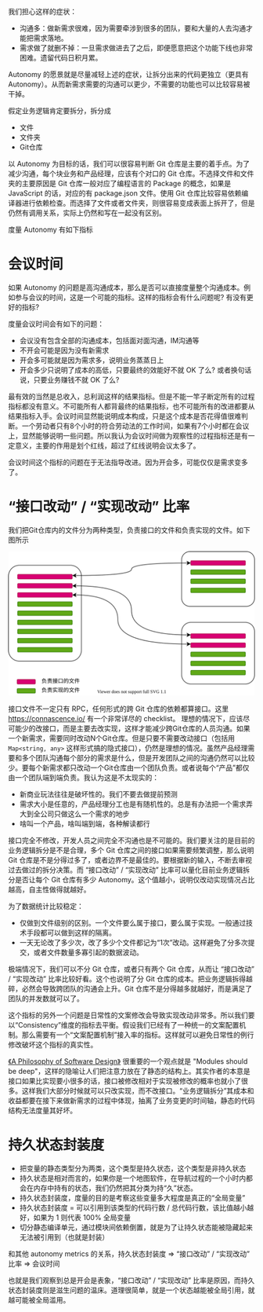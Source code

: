我们担心这样的症状：

* 沟通多：做新需求很难，因为需要牵涉到很多的团队，要和大量的人去沟通才能把需求落地。
* 需求做了就删不掉：一旦需求做进去了之后，即便愿意把这个功能下线也非常困难。遗留代码日积月累。

Autonomy 的愿景就是尽量减轻上述的症状，让拆分出来的代码更独立（更具有Autonomy）。从而新需求需要的沟通可以更少，不需要的功能也可以比较容易被干掉。

假定业务逻辑肯定要拆分，拆分成

* 文件
* 文件夹
* Git仓库

以 Autonomy 为目标的话，我们可以很容易判断 Git 仓库是主要的着手点。为了减少沟通，每个块业务和产品经理，应该有个对口的 Git 仓库。不选择文件和文件夹的主要原因是 Git 仓库一般对应了编程语言的 Package 的概念，如果是 JavaScript 的话，对应的有 package.json 文件。使用 Git 仓库比较容易依赖编译器进行依赖检查。而选择了文件或者文件夹，则很容易变成表面上拆开了，但是仍然有调用关系，实际上仍然和写在一起没有区别。

度量 Autonomy 有如下指标

# 会议时间

如果 Autonomy 的问题是高沟通成本，那么是否可以直接度量整个沟通成本。例如参与会议的时间，这是一个可能的指标。这样的指标会有什么问题呢? 有没有更好的指标?

度量会议时间会有如下的问题：

* 会议没有包含全部的沟通成本，包括面对面沟通，IM沟通等
* 不开会可能是因为没有新需求
* 开会多可能就是因为需求多，说明业务蒸蒸日上
* 开会多少只说明了成本的高低，只要最终的效能好不就 OK 了么? 或者换句话说，只要业务赚钱不就 OK 了么?

最有效的当然是总收入，总利润这样的结果指标。但是不能一竿子断定所有的过程指标都没有意义。不可能所有人都背最终的结果指标，也不可能所有的改进都要从结果指标入手。会议时间显然能说明成本构成，只是这个成本是否花得值很难判断。一个劳动者只有8个小时的符合劳动法的工作时间，如果有7个小时都在会议上，显然能够说明一些问题。所以我认为会议时间做为观察性的过程指标还是有一定意义，主要的作用是划个红线，超过了红线说明会议太多了。

会议时间这个指标的问题在于无法指导改进。因为开会多，可能仅仅是需求变多了。

# “接口改动” / “实现改动” 比率

我们把Git仓库内的文件分为两种类型，负责接口的文件和负责实现的文件。如下图所示

![InterfaceStability](./InterfaceStability.drawio.svg)

接口文件不一定只有 RPC，任何形式的跨 Git 仓库的依赖都算接口。这里 https://connascence.io/ 有一个非常详尽的 checklist。
理想的情况下，应该尽可能少的改接口，而是主要去改实现，这样才能减少跨Git仓库的人员沟通。如果一个新需求，需要同时改动N个Git仓库。但是只要不需要改动接口（包括用 `Map<string, any>` 这样形式搞的隐式接口），仍然是理想的情况。虽然产品经理需要和多个团队沟通每个部分的需求是什么，但是开发团队之间的沟通仍然可以比较少。要每个新需求都只改动一个Git仓库由一个团队负责。或者说每个“产品”都仅由一个团队端到端负责。我认为这是不太现实的：

* 新商业玩法往往是破坏性的。我们不要去做提前预测
* 需求大小是任意的，产品经理分工也是有随机性的。总是有办法把一个需求弄大到全公司只做这么一个需求的地步
* 啥叫一个产品，啥叫端到端，各种解读都行

接口完全不修改，开发人员之间完全不沟通也是不可能的。我们要关注的是目前的业务逻辑拆分是不是合理，多个 Git 仓库之间的接口如果需要频繁调整，那么说明 Git 仓库是不是分得过多了，或者边界不是最佳的。要根据新的输入，不断去审视过去做过的拆分决策。而 “接口改动” / “实现改动” 比率可以量化目前业务逻辑拆分是否让每个 Git 仓库有多少 Autonomy。这个值越小，说明仅改动实现情况占比越高，自主性做得就越好。

为了数据统计比较稳定：

* 仅做到文件级别的区别。一个文件要么属于接口，要么属于实现。一般通过技术手段都可以做到这样的隔离。
* 一天无论改了多少次，改了多少个文件都记为“1次”改动。这样避免了分多次提交，或者文件数量多寡引起的数据波动。

极端情况下，我们可以不分 Git 仓库，或者只有两个 Git 仓库，从而让 “接口改动” / “实现改动” 比率比较好看。这个也说明了分 Git 仓库的成本。把业务逻辑拆得越碎，必然会导致跨团队的沟通会上升。Git 仓库不是分得越多就越好，而是满足了团队的并发数就可以了。

这个指标的另外一个问题是日常性的文案修改会导致实现改动非常多。所以我们要以“Consistency”维度的指标去平衡。假设我们已经有了一种统一的文案配置机制。那么需要有一个“文案配置机制”接入率的指标。这样就可以避免日常性的例行修改破坏这个指标的真实性。

[《A Philosophy of Software Design》](https://www.amazon.com/Philosophy-Software-Design-John-Ousterhout/dp/1732102201) 很重要的一个观点就是 "Modules should be deep"，这样的隐喻让人们把注意力放在了静态的结构上。其实作者的本意是接口如果比实现要小很多的话，接口被修改相对于实现被修改的概率也就小了很多。这样我们大部分时候就可以只改实现，而不改接口。“业务逻辑拆分”其成本和收益都要在接下来做新需求的过程中体现，抽离了业务变更的时间轴，静态的代码结构无法度量其好坏。

# 持久状态封装度

* 把变量的静态类型分为两类，这个类型是持久状态，这个类型是非持久状态
* 持久状态是相对而言的，如果你是一个地图软件，在导航过程的一个小时内都会在内存中持有的状态，我们仍然把其分类为持“久”状态。
* 持久状态封装度，度量的目的是考察这些变量多大程度是真正的“全局变量”
* 持久状态封装度 = 可以引用到该类型的代码行数 / 总代码行数，该比值越小越好，如果为 1 则代表 100% 全局变量
* 切分静态编译单元，通过模块间依赖倒置，就是为了让持久状态能被隐藏起来无法被引用到（也就是封装）


和其他 autonomy metrics 的关系，持久状态封装度 => “接口改动” / “实现改动” 比率 => 会议时间

也就是我们观察到总是开会是表象，“接口改动” / “实现改动” 比率是原因，而持久状态封装度则是滋生问题的温床。道理很简单，就是一个状态越能被全局引用，就越可能被全局滥用。
